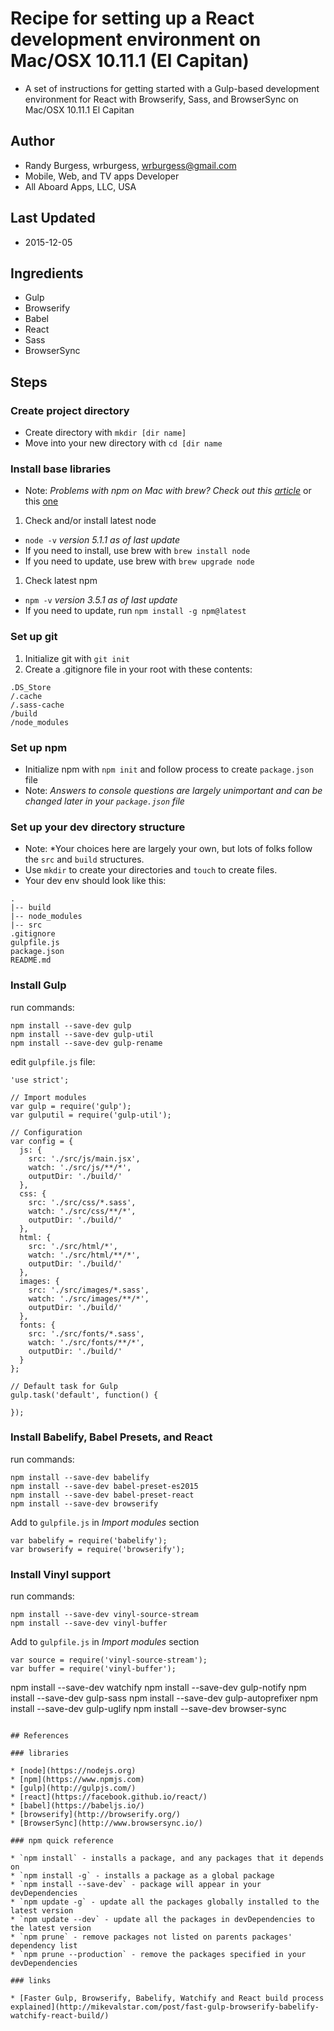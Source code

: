# Recipe for setting up a React development environment on Mac/OSX 10.11.1 (El Capitan) 

* A set of instructions for getting started with a Gulp-based development environment for React with Browserify, Sass, and BrowserSync on Mac/OSX 10.11.1 El Capitan

## Author

* Randy Burgess, wrburgess, wrburgess@gmail.com
* Mobile, Web, and TV apps Developer
* All Aboard Apps, LLC, USA

## Last Updated

* 2015-12-05

## Ingredients

* Gulp
* Browserify
* Babel
* React
* Sass 
* BrowserSync

## Steps

### Create project directory

* Create directory with `mkdir [dir name]`
* Move into your new directory with `cd [dir name` 

### Install base libraries

* Note: *Problems with npm on Mac with brew? Check out this [article](https://gist.github.com/wrburgess/7e18472f146a812625c1)* or this [one](http://www.johnpapa.net/how-to-use-npm-global-without-sudo-on-osx/)

1. Check and/or install latest node
  * `node -v` *version 5.1.1 as of last update*
  * If you need to install, use brew with `brew install node`
  * If you need to update, use brew with `brew upgrade node`
1. Check latest npm
  * `npm -v` *version 3.5.1 as of last update*
  * If you need to update, run `npm install -g npm@latest`

### Set up git

1. Initialize git with `git init`
1. Create a .gitignore file in your root with these contents:

```
.DS_Store
/.cache
/.sass-cache
/build
/node_modules
```

### Set up npm

* Initialize npm with `npm init` and follow process to create `package.json` file
* Note: *Answers to console questions are largely unimportant and can be changed later in your `package.json` file*

### Set up your dev directory structure

* Note: *Your choices here are largely your own, but lots of folks follow the `src` and `build` structures.
* Use `mkdir` to create your directories and `touch` to create files.
* Your dev env should look like this:

```
.
|-- build  
|-- node_modules
|-- src
.gitignore
gulpfile.js
package.json
README.md 
```

### Install Gulp

run commands:

```
npm install --save-dev gulp
npm install --save-dev gulp-util
npm install --save-dev gulp-rename
```

edit `gulpfile.js` file:

```
'use strict';

// Import modules
var gulp = require('gulp');
var gulputil = require('gulp-util');

// Configuration
var config = {
  js: {
    src: './src/js/main.jsx',
    watch: './src/js/**/*',
    outputDir: './build/'
  },
  css: {
    src: './src/css/*.sass',
    watch: './src/css/**/*',
    outputDir: './build/'
  },
  html: {
    src: './src/html/*',
    watch: './src/html/**/*',
    outputDir: './build/'
  },
  images: {
    src: './src/images/*.sass',
    watch: './src/images/**/*',
    outputDir: './build/'
  },
  fonts: {
    src: './src/fonts/*.sass',
    watch: './src/fonts/**/*',
    outputDir: './build/'
  }
};

// Default task for Gulp
gulp.task('default', function() {

});

```

### Install Babelify, Babel Presets, and React

run commands:

```
npm install --save-dev babelify
npm install --save-dev babel-preset-es2015
npm install --save-dev babel-preset-react
npm install --save-dev browserify
```

Add to `gulpfile.js` in *Import modules* section

```
var babelify = require('babelify');
var browserify = require('browserify');
```

### Install Vinyl support

run commands:

```
npm install --save-dev vinyl-source-stream
npm install --save-dev vinyl-buffer
```

Add to `gulpfile.js` in *Import modules* section

```
var source = require('vinyl-source-stream');
var buffer = require('vinyl-buffer');
```


npm install --save-dev watchify
npm install --save-dev gulp-notify
npm install --save-dev gulp-sass
npm install --save-dev gulp-autoprefixer
npm install --save-dev gulp-uglify
npm install --save-dev browser-sync
```

## References

### libraries

* [node](https://nodejs.org)
* [npm](https://www.npmjs.com)
* [gulp](http://gulpjs.com/)
* [react](https://facebook.github.io/react/)
* [babel](https://babeljs.io/)
* [browserify](http://browserify.org/)
* [BrowserSync](http://www.browsersync.io/)

### npm quick reference

* `npm install` - installs a package, and any packages that it depends on
* `npm install -g` - installs a package as a global package
* `npm install --save-dev` - package will appear in your devDependencies
* `npm update -g` - update all the packages globally installed to the latest version
* `npm update --dev` - update all the packages in devDependencies to the latest version
* `npm prune` - remove packages not listed on parents packages' dependency list
* `npm prune --production` - remove the packages specified in your devDependencies

### links

* [Faster Gulp, Browserify, Babelify, Watchify and React build process explained](http://mikevalstar.com/post/fast-gulp-browserify-babelify-watchify-react-build/)

